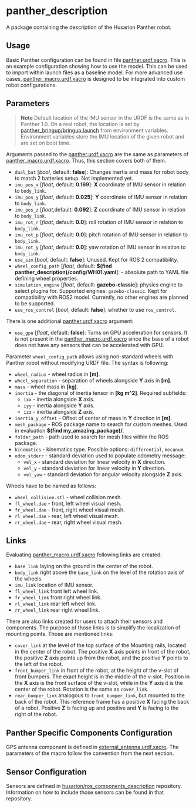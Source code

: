 # panther_description

A package containing the description of the Husarion Panther robot.

## Usage

Basic Panther configuration can be found in file [panther.urdf.xacro](./urdf/panther.urdf.xacro). This is an example configuration showing how to use the model. This can be used to import within launch files as a baseline model. For more advanced use cases, [panther_macro.urdf.xacro](./urdf/panther_macro.urdf.xacro) is designed to be integrated into custom robot configurations.

## Parameters

> **Note**
> Default location of the IMU sensor in the URDF is the same as in Panther 1.0. On a real robot, the location is set by [panther_bringup/bringup.launch](../panther_bringup/launch/bringup.launch) from environment variables. Environment variables store the IMU location of the given robot and are set on boot time.

Arguments passed to the [panther.urdf.xacro](./urdf/panther.urdf.xacro) are the same as parameters of [panther_macro.urdf.xacro](./urdf/panther_macro.urdf.xacro). Thus, this section covers both of them.

- `dual_bat` [*bool*, default: **false**]: Changes inertia and mass for robot body to match 2 batteries setup. Not implemented yet.
- `imu_pos_x` [*float*, default: **0.169**]: **X** coordinate of IMU sensor in relation to `body_link`.
- `imu_pos_y` [*float*, default: **0.025**]: **Y** coordinate of IMU sensor in relation to `body_link`.
- `imu_pos_z` [*float*,default: **0.092**]: **Z** coordinate of IMU sensor in relation to `body_link`.
- `imu_rot_r` [*float*, default: **0.0**]: roll rotation of IMU sensor in relation to `body_link`.
- `imu_rot_p` [*float*, default: **0.0**]: pitch rotation of IMU sensor in relation to `body_link`.
- `imu_rot_y`  [*float*, default: **0.0**]: yaw rotation of IMU sensor in relation to `body_link`.
- `use_sim` [*bool*, default: **false**]: Unused. Kept for ROS 2 compatibility.
- `wheel_config_path` [*float*, default: **$(find panther_description)/config/WH01.yaml**]: - absolute path to YAML file defining wheel properties.
- `simulation_engine` [*float*, default: **gazebo-classic**]: physics engine to select plugins for. Supported engines: `gazebo-classic`. Kept for compatibility with ROS2 model. Currently, no other engines are planned to be supported.
- `use_ros_control` [*bool*, default: **false**]: whether to use `ros_control`.

There is one additional [panther.urdf.xacro](./urdf/panther.urdf.xacro) argument:
- `use_gpu` [*float*, default: **false**]: Turns on GPU acceleration for sensors.
It is not present in the [panther_macro.urdf.xacro](./urdf/panther_macro.urdf.xacro) since the base of a robot does not have any sensors that can be accelerated with GPU.

Parameter `wheel_config_path` allows using non-standard wheels with Panther robot without modifying URDF file. The syntax is following:
- `wheel_radius` - wheel radius in **[m]**.
- `wheel_separation` - separation of wheels alongside **Y** axis in **[m]**.
- `mass` - wheel mass in **[kg]**.
- `inertia` - the diagonal of inertia tensor in **[kg m^2]**. Required subfields:
  - `ixx` - inertia alongside **X** axis.
  - `iyy` - inertia alongside **Y** axis.
  - `izz` - inertia alongside **Z** axis.
- `inertia_y_offset` - Offset of center of mass in **Y** direction in **[m]**.
- `mesh_package` - ROS package name to search for custom meshes. Used in evaluation **$(find my_amazing_package)/**.
- `folder_path` - path used to search for mesh files within the ROS package.
- `kinematics` - kinematics type. Possible options: `differential`, `mecanum`.
- `odom_stderr` - standard deviation used to populate odometry message:
  - `vel_x` - standard deviation for linear velocity in **X** direction.
  - `vel_y` - standard deviation for linear velocity in **Y** direction.
  - `vel_yaw` - standard deviation for angular velocity alongside **Z** axis.

Wheels have to be named as follows:
- `wheel_collision.stl` - wheel collision mesh.
- `fl_wheel.dae` - front, left wheel visual mesh.
- `fr_wheel.dae` - front, right wheel visual mesh.
- `rl_wheel.dae` - rear, left wheel visual mesh.
- `rr_wheel.dae` - rear, right wheel visual mesh.

## Links

Evaluating [panther_macro.urdf.xacro](./urdf/panther_macro.urdf.xacro) following links are created:
- `base_link` laying on the ground in the center of the robot.
- `body_link` right above the `base_link` on the level of the rotation axis of the wheels.
- `imu_link` location of IMU sensor.
- `fl_wheel_link` front left wheel link.
- `fr_wheel_link` front right wheel link.
- `rl_wheel_link` rear left wheel link.
- `rr_wheel_link` rear right wheel link.

There are also links created for users to attach their sensors and components. The purpose of those links is to simplify the localization of mounting points. Those are mentioned links:
- `cover_link` at the level of the top surface of the Mounting rails, located in the center of the robot. The positive **X** axis points in front of the robot, the positive **Z** axis points up from the robot, and the positive **Y** points to the left of the robot.
- `front_bumper_link` in front of the robot, at the height of the v-slot of front bumpers. The exact height is in the middle of the v-slot. Position in the **X** axis is the front surface of the v-slot, while in the **Y** axis it is the center of the robot. Rotation is the same as `cover_link`.
- `rear_bumper_link` analogous to `front_bumper_link`, but mounted to the back of the robot. This reference frame has a positive **X** facing the back of a robot. Positive **Z** is facing up and positive and **Y** is facing to the right of the robot.

## Panther Specific Components Configuration

GPS antenna component is defined in [external_antenna.urdf.xacro](./urdf/components/external_antenna.urdf.xacro). The parameters of the macro follow the convention from the next section.

## Sensor Configuration

Sensors are defined in [husarion/ros_components_description](https://github.com/husarion/ros_components_description) repository. Information on how to include those sensors can be found in that repository.
